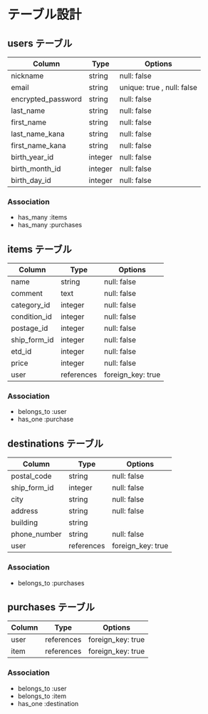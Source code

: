 
# テーブル設計

## users テーブル

| Column             | Type    | Options                    |
| ------------------ | ------- | -------------------------- |
| nickname           | string  | null: false                |
| email              | string  | unique: true , null: false |
| encrypted_password | string  | null: false                |
| last_name          | string  | null: false                |
| first_name         | string  | null: false                |
| last_name_kana     | string  | null: false                |
| first_name_kana    | string  | null: false                |
| birth_year_id      | integer | null: false                |
| birth_month_id     | integer | null: false                |
| birth_day_id       | integer | null: false                |

### Association
- has_many :items
- has_many :purchases

## items テーブル

| Column       | Type       | Options           |
| ------------ | ---------- | ----------------- |
| name         | string       | null: false       |
| comment      | text       | null: false       |
| category_id  | integer    | null: false       |
| condition_id | integer    | null: false       |
| postage_id   | integer    | null: false       |
| ship_form_id | integer    | null: false       |
| etd_id       | integer    | null: false       |
| price        | integer    | null: false       |
| user         | references | foreign_key: true |

### Association

- belongs_to :user
- has_one :purchase

## destinations テーブル

| Column                | Type       | Options           |
| --------------------- | ---------- | ----------------- |
| postal_code           | string     | null: false       |
| ship_form_id          | integer    | null: false       |
| city                  | string     | null: false       |
| address               | string     | null: false       |
| building              | string     | 
| phone_number          | string     | null: false       |
| user                  | references | foreign_key: true |

### Association

- belongs_to :purchases

## purchases テーブル

| Column                | Type       | Options           |
| --------------------- | ---------- | ----------------- |
| user                  | references | foreign_key: true |
| item                  | references | foreign_key: true |


### Association

- belongs_to :user
- belongs_to :item
- has_one :destination
